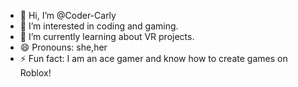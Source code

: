 - 👋 Hi, I’m @Coder-Carly
- 👀 I’m interested in coding and gaming.
- 🌱 I’m currently learning about VR projects.
- 😄 Pronouns: she,her
- ⚡ Fun fact: I am an ace gamer and know how to create games on Roblox!

<!---
Coder-Carly/Coder-Carly is a ✨ special ✨ repository because its `README.md` (this file) appears on your GitHub profile.
You can click the Preview link to take a look at your changes.
--->
